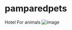 # pamparedpets
Hotel For animals
![image](https://user-images.githubusercontent.com/109481436/179420795-f3e58705-4a2a-4eaa-a972-cd86b83a708f.png)
